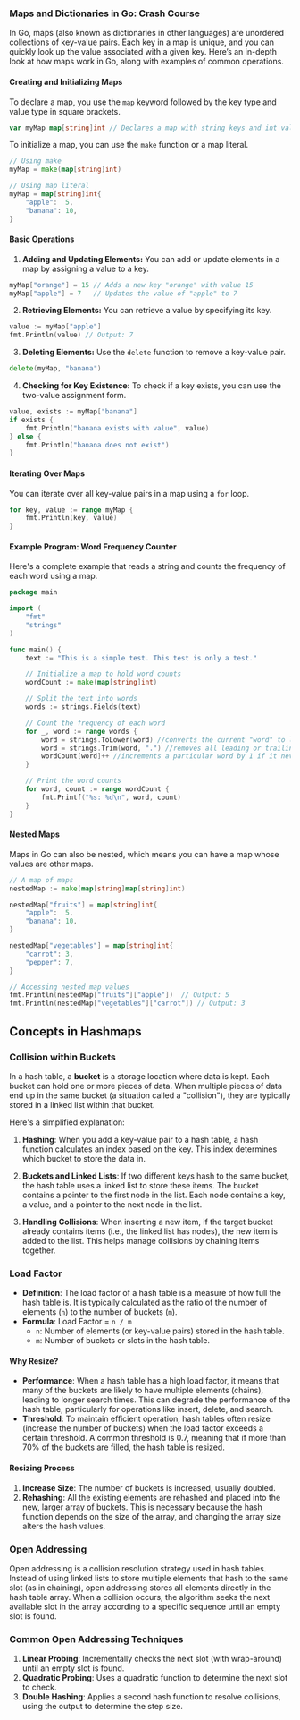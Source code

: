 ### Maps and Dictionaries in Go: Crash Course

In Go, maps (also known as dictionaries in other languages) are unordered collections of key-value pairs. Each key in a map is unique, and you can quickly look up the value associated with a given key. Here’s an in-depth look at how maps work in Go, along with examples of common operations.

#### Creating and Initializing Maps

To declare a map, you use the `map` keyword followed by the key type and value type in square brackets. 

```go
var myMap map[string]int // Declares a map with string keys and int values
```

To initialize a map, you can use the `make` function or a map literal.

```go
// Using make
myMap = make(map[string]int)

// Using map literal
myMap = map[string]int{
    "apple":  5,
    "banana": 10,
}
```

#### Basic Operations

1. **Adding and Updating Elements:**
   You can add or update elements in a map by assigning a value to a key.

```go
myMap["orange"] = 15 // Adds a new key "orange" with value 15
myMap["apple"] = 7   // Updates the value of "apple" to 7
```

2. **Retrieving Elements:**
   You can retrieve a value by specifying its key.

```go
value := myMap["apple"]
fmt.Println(value) // Output: 7
```

3. **Deleting Elements:**
   Use the `delete` function to remove a key-value pair.

```go
delete(myMap, "banana")
```

4. **Checking for Key Existence:**
   To check if a key exists, you can use the two-value assignment form.

```go
value, exists := myMap["banana"]
if exists {
    fmt.Println("banana exists with value", value)
} else {
    fmt.Println("banana does not exist")
}
```

#### Iterating Over Maps

You can iterate over all key-value pairs in a map using a `for` loop.

```go
for key, value := range myMap {
    fmt.Println(key, value)
}
```

#### Example Program: Word Frequency Counter

Here's a complete example that reads a string and counts the frequency of each word using a map.

```go
package main

import (
    "fmt"
    "strings"
)

func main() {
    text := "This is a simple test. This test is only a test."

    // Initialize a map to hold word counts
    wordCount := make(map[string]int)

    // Split the text into words
    words := strings.Fields(text)

    // Count the frequency of each word
    for _, word := range words {
        word = strings.ToLower(word) //converts the current "word" to lowercase to ensure case insensitivity in word counting
        word = strings.Trim(word, ".") //removes all leading or trailing period from the current "word"
        wordCount[word]++ //increments a particular word by 1 if it never exists prior, also keeps count of the words as the loop furthers
    }

    // Print the word counts
    for word, count := range wordCount {
        fmt.Printf("%s: %d\n", word, count)
    }
}
```

#### Nested Maps

Maps in Go can also be nested, which means you can have a map whose values are other maps.

```go
// A map of maps
nestedMap := make(map[string]map[string]int)

nestedMap["fruits"] = map[string]int{
    "apple":  5,
    "banana": 10,
}

nestedMap["vegetables"] = map[string]int{
    "carrot": 3,
    "pepper": 7,
}

// Accessing nested map values
fmt.Println(nestedMap["fruits"]["apple"])  // Output: 5
fmt.Println(nestedMap["vegetables"]["carrot"]) // Output: 3
```

## Concepts in Hashmaps

### Collision within Buckets

In a hash table, a **bucket** is a storage location where data is kept. Each bucket can hold one or more pieces of data. When multiple pieces of data end up in the same bucket (a situation called a "collision"), they are typically stored in a linked list within that bucket.

Here's a simplified explanation:

1. **Hashing**: When you add a key-value pair to a hash table, a hash function calculates an index based on the key. This index determines which bucket to store the data in.

2. **Buckets and Linked Lists**: If two different keys hash to the same bucket, the hash table uses a linked list to store these items. The bucket contains a pointer to the first node in the list. Each node contains a key, a value, and a pointer to the next node in the list.

3. **Handling Collisions**: When inserting a new item, if the target bucket already contains items (i.e., the linked list has nodes), the new item is added to the list. This helps manage collisions by chaining items together.


### Load Factor

- **Definition**: The load factor of a hash table is a measure of how full the hash table is. It is typically calculated as the ratio of the number of elements (`n`) to the number of buckets (`m`).
- **Formula**: Load Factor = `n / m`
  - `n`: Number of elements (or key-value pairs) stored in the hash table.
  - `m`: Number of buckets or slots in the hash table.

#### Why Resize?

- **Performance**: When a hash table has a high load factor, it means that many of the buckets are likely to have multiple elements (chains), leading to longer search times. This can degrade the performance of the hash table, particularly for operations like insert, delete, and search.
- **Threshold**: To maintain efficient operation, hash tables often resize (increase the number of buckets) when the load factor exceeds a certain threshold. A common threshold is 0.7, meaning that if more than 70% of the buckets are filled, the hash table is resized.

#### Resizing Process

1. **Increase Size**: The number of buckets is increased, usually doubled.
2. **Rehashing**: All the existing elements are rehashed and placed into the new, larger array of buckets. This is necessary because the hash function depends on the size of the array, and changing the array size alters the hash values.

### Open Addressing
Open addressing is a collision resolution strategy used in hash tables. Instead of using linked lists to store multiple elements that hash to the same slot (as in chaining), open addressing stores all elements directly in the hash table array. When a collision occurs, the algorithm seeks the next available slot in the array according to a specific sequence until an empty slot is found.

### Common Open Addressing Techniques
1. **Linear Probing**: Incrementally checks the next slot (with wrap-around) until an empty slot is found.
2. **Quadratic Probing**: Uses a quadratic function to determine the next slot to check.
3. **Double Hashing**: Applies a second hash function to resolve collisions, using the output to determine the step size.